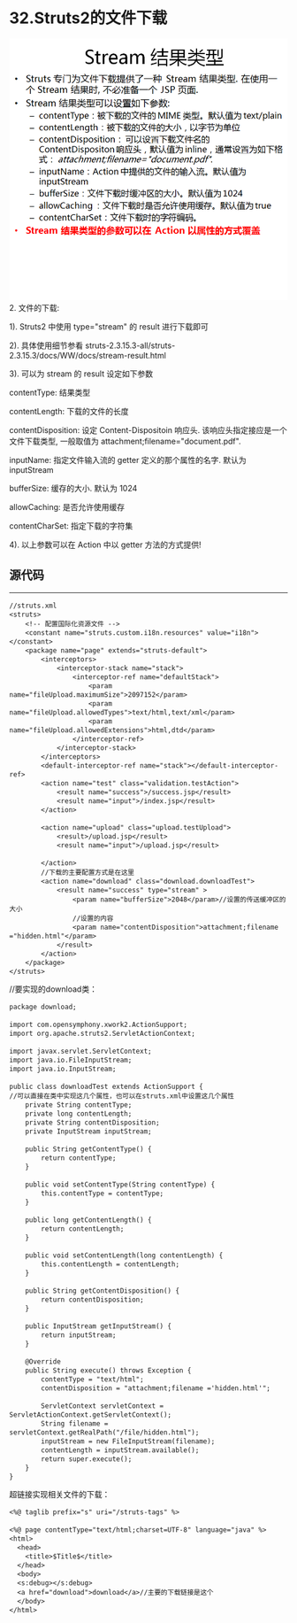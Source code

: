 # 32.Struts2的文件下载

![](/assets/32-1.png)2. 文件的下载:

1\). Struts2 中使用 type="stream" 的 result 进行下载即可

2\). 具体使用细节参看 struts-2.3.15.3-all/struts-2.3.15.3/docs/WW/docs/stream-result.html

3\). 可以为 stream 的 result 设定如下参数

contentType: 结果类型

contentLength: 下载的文件的长度

contentDisposition: 设定 Content-Dispositoin 响应头. 该响应头指定接应是一个文件下载类型, 一般取值为  attachment;filename="document.pdf".

inputName: 指定文件输入流的 getter 定义的那个属性的名字. 默认为 inputStream

bufferSize: 缓存的大小. 默认为 1024

allowCaching: 是否允许使用缓存 

contentCharSet: 指定下载的字符集 

4\). 以上参数可以在 Action 中以 getter 方法的方式提供!

##                                         源代码

---

```
//struts.xml
<struts>
    <!-- 配置国际化资源文件 -->
    <constant name="struts.custom.i18n.resources" value="i18n"></constant>
    <package name="page" extends="struts-default">
        <interceptors>
            <interceptor-stack name="stack">
                <interceptor-ref name="defaultStack">
                    <param name="fileUpload.maximumSize">2097152</param>
                    <param name="fileUpload.allowedTypes">text/html,text/xml</param>
                    <param name="fileUpload.allowedExtensions">html,dtd</param>
                </interceptor-ref>
            </interceptor-stack>
        </interceptors>
        <default-interceptor-ref name="stack"></default-interceptor-ref>
        <action name="test" class="validation.testAction">
            <result name="success">/success.jsp</result>
            <result name="input">/index.jsp</result>
        </action>

        <action name="upload" class="upload.testUpload">
            <result>/upload.jsp</result>
            <result name="input">/upload.jsp</result>

        </action>
        //下载的主要配置方式是在这里
        <action name="download" class="download.downloadTest">
            <result name="success" type="stream" >
                <param name="bufferSize">2048</param>//设置的传送缓冲区的大小
                //设置的内容
                <param name="contentDisposition">attachment;filename ="hidden.html"</param>
            </result>
        </action>
    </package>
</struts>
```

//要实现的download类：

```
package download;

import com.opensymphony.xwork2.ActionSupport;
import org.apache.struts2.ServletActionContext;

import javax.servlet.ServletContext;
import java.io.FileInputStream;
import java.io.InputStream;

public class downloadTest extends ActionSupport {
//可以直接在类中实现这几个属性，也可以在struts.xml中设置这几个属性
    private String contentType;
    private long contentLength;
    private String contentDisposition;
    private InputStream inputStream;

    public String getContentType() {
        return contentType;
    }

    public void setContentType(String contentType) {
        this.contentType = contentType;
    }

    public long getContentLength() {
        return contentLength;
    }

    public void setContentLength(long contentLength) {
        this.contentLength = contentLength;
    }

    public String getContentDisposition() {
        return contentDisposition;
    }

    public InputStream getInputStream() {
        return inputStream;
    }

    @Override
    public String execute() throws Exception {
        contentType = "text/html";
        contentDisposition = "attachment;filename ='hidden.html'";

        ServletContext servletContext = ServletActionContext.getServletContext();
        String filename =  servletContext.getRealPath("/file/hidden.html");
        inputStream = new FileInputStream(filename);
        contentLength = inputStream.available();
        return super.execute();
    }
}

```

超链接实现相关文件的下载：

```
<%@ taglib prefix="s" uri="/struts-tags" %>

<%@ page contentType="text/html;charset=UTF-8" language="java" %>
<html>
  <head>
    <title>$Title$</title>
  </head>
  <body>
  <s:debug></s:debug>
  <a href="download">download</a>//主要的下载链接是这个
  </body>
</html>

```



